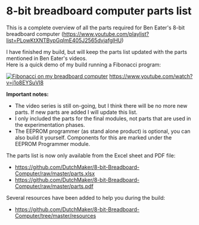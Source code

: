 # 8-bit breadboard computer parts list
This is a complete overview of all the parts required for Ben Eater's 8-bit breadboard computer (https://www.youtube.com/playlist?list=PLowKtXNTBypGqImE405J2565dvjafglHU)

I have finished my build, but will keep the parts list updated with the parts mentioned in Ben Eater's videos.  
Here is a quick demo of my build running a Fibonacci program:

[![Fibonacci on my breadboard computer](https://img.youtube.com/vi/j1o8EYSuVI8/0.jpg)](https://www.youtube.com/watch?v=j1o8EYSuVI8)
https://www.youtube.com/watch?v=j1o8EYSuVI8

**Important notes:** 
- The video series is still on-going, but I think there will be no more new parts. If new parts are added I will update this list.
- I only included the parts for the final modules, not parts that are used in the experimentation phases.
- The EEPROM programmer (as stand alone product) is optional, you can also build it yourself. Components for this are marked under the EEPROM Programmer module.

The parts list is now only available from the Excel sheet and PDF file:
- https://github.com/DutchMaker/8-bit-Breadboard-Computer/raw/master/parts.xlsx 
- https://github.com/DutchMaker/8-bit-Breadboard-Computer/raw/master/parts.pdf 

Several resources have been added to help you during the build:
- https://github.com/DutchMaker/8-bit-Breadboard-Computer/tree/master/resources